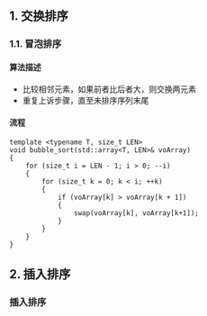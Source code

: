 ## 1. 交换排序
### 1.1. 冒泡排序
#### 算法描述
* 比较相邻元素，如果前者比后者大，则交换两元素
* 重复上诉步骤，直至未排序序列末尾
#### 流程

```
template <typename T, size_t LEN>
void bubble_sort(std::array<T, LEN>& voArray)
{
	for (size_t i = LEN - 1; i > 0; --i)
	{
		for (size_t k = 0; k < i; ++k)
		{
			if (voArray[k] > voArray[k + 1])
			{
				swap(voArray[k], voArray[k+1]);
			}
		}
	}
}
```


## 2. 插入排序
### 插入排序
